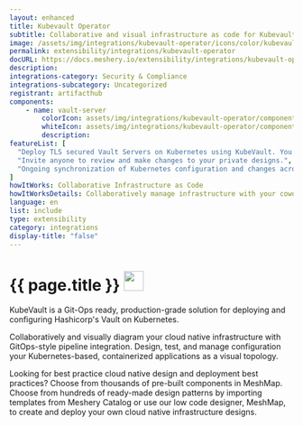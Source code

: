 ```yaml
---
layout: enhanced
title: Kubevault Operator
subtitle: Collaborative and visual infrastructure as code for Kubevault Operator
image: /assets/img/integrations/kubevault-operator/icons/color/kubevault-operator-color.svg
permalink: extensibility/integrations/kubevault-operator
docURL: https://docs.meshery.io/extensibility/integrations/kubevault-operator
description: 
integrations-category: Security & Compliance
integrations-subcategory: Uncategorized
registrant: artifacthub
components: 
	- name: vault-server
		colorIcon: assets/img/integrations/kubevault-operator/components/vault-server/icons/color/vault-server-color.svg
		whiteIcon: assets/img/integrations/kubevault-operator/components/vault-server/icons/white/vault-server-white.svg
		description: 
featureList: [
  "Deploy TLS secured Vault Servers on Kubernetes using KubeVault. You can use cert-manager to manage VaultServer TLS or you can manage TLS with self-signed.",
  "Invite anyone to review and make changes to your private designs.",
  "Ongoing synchronization of Kubernetes configuration and changes across any number of clusters."
]
howItWorks: Collaborative Infrastructure as Code
howItWorksDetails: Collaboratively manage infrastructure with your coworkers synchronously sharing the same designs.
language: en
list: include
type: extensibility
category: integrations
display-title: "false"
---
```

<h1>{{ page.title }} <img src="{{ page.image }}" style="width: 35px; height: 35px;" /></h1>

<p>
KubeVault is a Git-Ops ready, production-grade solution for deploying and configuring Hashicorp's Vault on Kubernetes.
</p>
<p>
    Collaboratively and visually diagram your cloud native infrastructure with GitOps-style pipeline integration. Design, test, and manage configuration your Kubernetes-based, containerized applications as a visual topology.
</p>
<p>
    Looking for best practice cloud native design and deployment best practices? Choose from thousands of pre-built components in MeshMap. Choose from hundreds of ready-made design patterns by importing templates from Meshery Catalog or use our low code designer, MeshMap, to create and deploy your own cloud native infrastructure designs.
</p>

